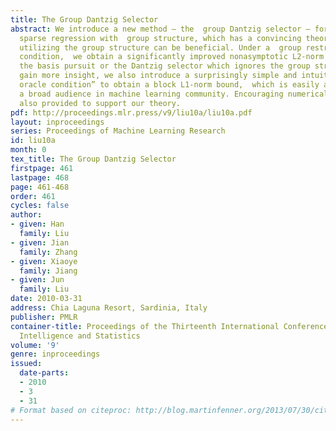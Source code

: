 ```yaml
---
title: The Group Dantzig Selector
abstract: We introduce a new method – the  group Dantzig selector – for high dimensional
  sparse regression with  group structure, which has a convincing theory about why
  utilizing the group structure can be beneficial. Under a  group restricted isometry
  condition,  we obtain a significantly improved nonasymptotic L2-norm bound over
  the basis pursuit or the Dantzig selector which ignores the group structure.   To
  gain more insight, we also introduce a surprisingly simple and intuitive  “sparsity
  oracle condition” to obtain a block L1-norm bound,  which is easily accessible to
  a broad audience in machine learning community. Encouraging numerical results are
  also provided to support our theory.
pdf: http://proceedings.mlr.press/v9/liu10a/liu10a.pdf
layout: inproceedings
series: Proceedings of Machine Learning Research
id: liu10a
month: 0
tex_title: The Group Dantzig Selector
firstpage: 461
lastpage: 468
page: 461-468
order: 461
cycles: false
author:
- given: Han
  family: Liu
- given: Jian
  family: Zhang
- given: Xiaoye
  family: Jiang
- given: Jun
  family: Liu
date: 2010-03-31
address: Chia Laguna Resort, Sardinia, Italy
publisher: PMLR
container-title: Proceedings of the Thirteenth International Conference on Artificial
  Intelligence and Statistics
volume: '9'
genre: inproceedings
issued:
  date-parts:
  - 2010
  - 3
  - 31
# Format based on citeproc: http://blog.martinfenner.org/2013/07/30/citeproc-yaml-for-bibliographies/
---
```

